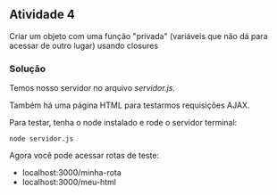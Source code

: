 ## Atividade 4
Criar um objeto com uma função "privada" (variáveis que não dá para acessar de outro lugar) usando closures

### Solução
Temos nosso servidor no arquivo _servidor.js_.

Também há uma página HTML para testarmos requisições AJAX.

Para testar, tenha o node instalado e rode o servidor terminal:

```
node servidor.js
```

Agora você pode acessar rotas de teste:
- localhost:3000/minha-rota
- localhost:3000/meu-html
